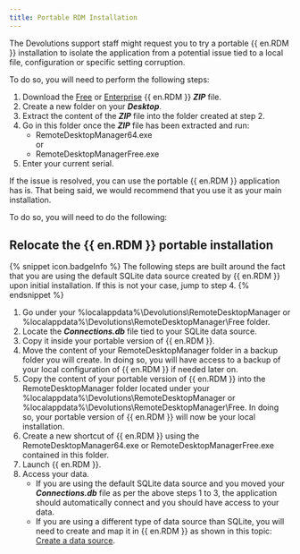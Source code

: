 ```yaml
---
title: Portable RDM Installation
---
```

The Devolutions support staff might request you to try a portable {{ en.RDM }} installation to isolate the application from a potential issue tied to a local file, configuration or specific setting corruption.

To do so, you will need to perform the following steps:

1. Download the [Free](https://devolutions.net/remote-desktop-manager/home/downloadfree) or [Enterprise](https://devolutions.net/remote-desktop-manager/home/downloadenterprise) {{ en.RDM }} ***ZIP*** file.
1. Create a new folder on your ***Desktop***.
1. Extract the content of the ***ZIP*** file into the folder created at step 2.
1. Go in this folder once the ***ZIP*** file has been extracted and run:
   - RemoteDesktopManager64.exe  
   or
   - RemoteDesktopManagerFree.exe
5. Enter your current serial.  

If the issue is resolved, you can use the portable {{ en.RDM }} application has is. That being said, we would recommend that you use it as your main installation.  

To do so, you will need to do the following:

## Relocate the {{ en.RDM }} portable installation

{% snippet icon.badgeInfo %}
The following steps are built around the fact that you are using the default SQLite data source created by {{ en.RDM }} upon initial installation. If this is not your case, jump to step 4.
{% endsnippet %}

1. Go under your %localappdata%\Devolutions\RemoteDesktopManager or %localappdata%\Devolutions\RemoteDesktopManager\Free folder.
1. Locate the ***Connections.db*** file tied to your SQLite data source.
1. Copy it inside your portable version of {{ en.RDM }}.
1. Move the content of your RemoteDesktopManager folder in a backup folder you will create. In doing so, you will have access to a backup of your local configuration of {{ en.RDM }} if needed later on.
1. Copy the content of your portable version of {{ en.RDM }} into the RemoteDesktopManager folder located under your %localappdata%\Devolutions\RemoteDesktopManager or %localappdata%\Devolutions\RemoteDesktopManager\Free. In doing so, your portable version of {{ en.RDM }} will now be your local installation.
1. Create a new shortcut of {{ en.RDM }} using the RemoteDesktopManager64.exe or RemoteDesktopManagerFree.exe contained in this folder.
1. Launch {{ en.RDM }}.
1. Access your data.
   - If you are using the default SQLite data source and you moved your ***Connections.db*** file as per the above steps 1 to 3, the application should automatically connect and you should have access to your data.
   - If you are using a different type of data source than SQLite, you will need to create and map it in {{ en.RDM }} as shown in this topic: [Create a data source](https://help.remotedesktopmanager.com/create-a-new-data-source.html).
